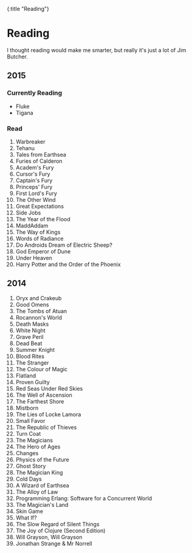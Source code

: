 {:title "Reading"}

# Reading

I thought reading would make me smarter, but really it's just a lot of Jim Butcher.

## 2015

### Currently Reading

* Fluke
* Tigana

### Read

1.  Warbreaker
2.  Tehanu
3.  Tales from Earthsea
4.  Furies of Calderon
5.  Academ's Fury
6.  Cursor's Fury
7.  Captain's Fury
8.  Princeps' Fury
9.  First Lord's Fury
10. The Other Wind
11. Great Expectations
12. Side Jobs
13. The Year of the Flood
14. MaddAddam
15. The Way of Kings
16. Words of Radiance
17. Do Androids Dream of Electric Sheep?
18. God Emperor of Dune
19. Under Heaven
20. Harry Potter and the Order of the Phoenix

## 2014

1.  Oryx and Crakeub
2.  Good Omens
3.  The Tombs of Atuan
4.  Rocannon's World
5.  Death Masks
6.  White Night
7.  Grave Peril
8.  Dead Beat
9.  Summer Knight
10. Blood Rites
11. The Stranger
12. The Colour of Magic
13. Flatland
14. Proven Guilty
15. Red Seas Under Red Skies
16. The Well of Ascension
17. The Farthest Shore
18. Mistborn
19. The Lies of Locke Lamora
20. Small Favor
21. The Republic of Thieves
22. Turn Coat
23. The Magicians
24. The Hero of Ages
25. Changes
26. Physics of the Future
27. Ghost Story
28. The Magician King
29. Cold Days
30. A Wizard of Earthsea
31. The Alloy of Law
32. Programming Erlang: Software for a Concurrent World
33. The Magician's Land
34. Skin Game
35. What If?
35. The Slow Regard of Silent Things
37. The Joy of Clojure (Second Edition)
38. Will Grayson, Will Grayson
39. Jonathan Strange & Mr Norrell
